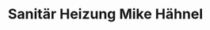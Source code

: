 ---
title: "Sanitär Heizung Mike Hähnel"
url: /bischofswerda/sanitaer-heizung-mike-haehnel/
shop: Baumarkt
---